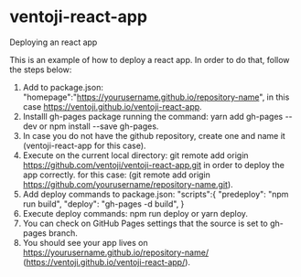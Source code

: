 # ventoji-react-app
Deploying an react app

This is an example of how to deploy a react app. In order to do that, follow the steps below:

1. Add to package.json: "homepage":"https://yourusername.github.io/repository-name", in this case https://ventoji.github.io/ventoji-react-app.
2. Installl gh-pages package running the command: yarn add gh-pages --dev or npm install --save gh-pages.
3. In case you do not have the github repository, create one and name it (ventoji-react-app for this case).
4. Execute on the current local directory: git remote add origin https://github.com/ventoji/ventoji-react-app.git in order to deploy the app correctly. 
    for this case: (git remote add origin https://github.com/yourusername/repository-name.git).
5. Add deploy commands to package.json: 
  "scripts":{
    "predeploy": "npm run build",
    "deploy": "gh-pages -d build",
   }
6. Execute deploy commands: npm run deploy or yarn deploy.
7. You can check on GitHub Pages settings that the source is set to gh-pages branch.
8. You should see your app lives on https://yourusername.github.io/repository-name/ (https://ventoji.github.io/ventoji-react-app/).
